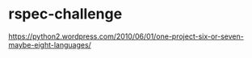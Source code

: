 # rspec-challenge

https://python2.wordpress.com/2010/06/01/one-project-six-or-seven-maybe-eight-languages/
